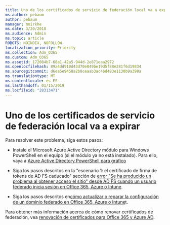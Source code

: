 ```yaml
---
title: Uno de los certificados de servicio de federación local va a expirar
ms.author: pebaum
author: pebaum
manager: mnirkhe
ms.date: 3/20/2018
ms.audience: Admin
ms.topic: article
ROBOTS: NOINDEX, NOFOLLOW
localization_priority: Priority
ms.collection: Adm_O365
ms.custom: Adm_O365
ms.assetid: 172084b7-68a1-42a5-944d-2e871eaa2972
ms.openlocfilehash: 89a4dd910d43d70e849be19d5f88e281f6d19834
ms.sourcegitcommit: d6ea5e9458a2b8ceaab3ac4bd483e1130b9a398a
ms.translationtype: MT
ms.contentlocale: es-ES
ms.lasthandoff: 01/15/2019
ms.locfileid: "28313471"
---
```

# <a name="one-of-your-on-premises-federation-service-certificates-is-expiring"></a>Uno de los certificados de servicio de federación local va a expirar

Para resolver este problema, siga estos pasos:
  
- Instale el Microsoft Azure Active Directory módulo para Windows PowerShell en el equipo (si el módulo ya no está instalado). Para ello, vaya a [Azure Active Directory PowerShell para gráfico](https://docs.microsoft.com/en-us/powershell/azure/active-directory/install-adv2?view=azureadps-2.0)
    
- Siga los pasos descritos en la "escenario 1: el certificado de firma de tokens de AD FS caducado" sección de [error "Se ha producido un problema al obtener acceso el sitio" desde AD FS cuando un usuario federado inicia sesión en Office 365, Azure o Intune](https://support.microsoft.com/en-us/help/2713898/there-was-a-problem-accessing-the-site-error-from-ad-fs-when-a-federat).
    
- Siga los pasos descritos en[cómo actualizar o reparar la configuración de un dominio federado en Office 365, Azure o Intune](https://support.microsoft.com/en-us/help/2647048/how-to-update-or-repair-the-settings-of-a-federated-domain-in-office-3)t.
    
Para obtener más información acerca de cómo renovar certificados de federación, vea [renovación de certificados para Office 365 y Azure AD](https://docs.microsoft.com/en-us/azure/active-directory/connect/active-directory-aadconnect-o365-certs).
  


